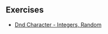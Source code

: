 ## Exercises
- [Dnd Character - Integers, Random](src/main/kotlin/com/hackosynth/week1/dndcharacter/README.md)